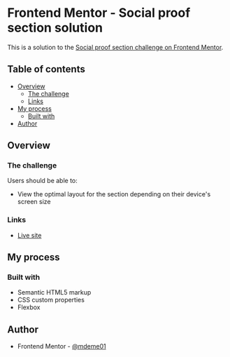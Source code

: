 # Frontend Mentor - Social proof section solution

This is a solution to the [Social proof section challenge on Frontend Mentor](https://www.frontendmentor.io/challenges/social-proof-section-6e0qTv_bA).

## Table of contents

- [Overview](#overview)
  - [The challenge](#the-challenge)
  - [Links](#links)
- [My process](#my-process)
  - [Built with](#built-with)
- [Author](#author)

## Overview

### The challenge

Users should be able to:

- View the optimal layout for the section depending on their device's screen size

### Links

- [Live site](https://mdeme01.github.io/social-proof-section/)

## My process

### Built with

- Semantic HTML5 markup
- CSS custom properties
- Flexbox

## Author

- Frontend Mentor - [@mdeme01](https://www.frontendmentor.io/profile/mdeme01)
